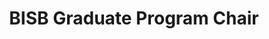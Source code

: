 ---
name: Terry Gaasterland, Ph.D.
role: Chair
email: tgaasterland@ucsd.edu
title: BISB Graduate Program Chair
photo: terry.jpg
---